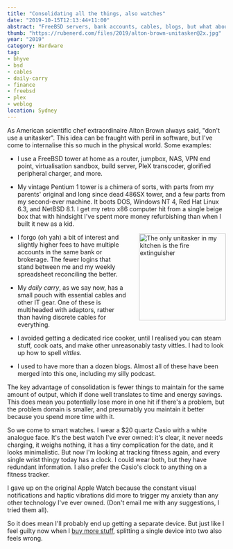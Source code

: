 ```yaml
---
title: "Consolidating all the things, also watches"
date: "2019-10-15T12:13:44+11:00"
abstract: "FreeBSD servers, bank accounts, cables, blogs, but what about watches?"
thumb: "https://rubenerd.com/files/2019/alton-brown-unitasker@2x.jpg"
year: "2019"
category: Hardware
tag:
- bhyve
- bsd
- cables
- daily-carry
- finance
- freebsd
- plex
- weblog
location: Sydney
---
```

As American scientific chef extraordinaire Alton Brown always said, "don't use a unitasker". This idea can be fraught with peril in software, but I've come to internalise this so much in the physical world. Some examples:

* I use a FreeBSD tower at home as a router, jumpbox, NAS, VPN end point, virtualisation sandbox, build server, PleX transcoder, glorified peripheral charger, and more.

* My vintage Pentium 1 tower is a chimera of sorts, with parts from my parents' original and long since dead 486SX tower, and a few parts from my second-ever machine. It boots DOS, Windows NT 4, Red Hat Linux 6.3, and NetBSD 8.1. I get my retro x86 computer hit from a single beige box that with hindsight I've spent more money refurbishing than when I built it new as a kid.

<p><img src="https://rubenerd.com/files/2019/alton-brown-unitasker@1x.jpg" srcset="https://rubenerd.com/files/2019/alton-brown-unitasker@1x.jpg 1x, https://rubenerd.com/files/2019/alton-brown-unitasker@2x.jpg 2x" alt="The only unitasker in my kitchen is the fire extinguisher" style="width:200px; height:200px; float:right; margin:0 0 1em 2em" /></p>

* I forgo (oh yah) a bit of interest and slightly higher fees to have multiple accounts in the same bank or brokerage. The fewer logins that stand between me and my weekly spreadsheet reconciling the better.

* My *daily carry*, as we say now, has a small pouch with essential cables and other IT gear. One of these is multiheaded with adaptors, rather than having discrete cables for everything.

* I avoided getting a dedicated rice cooker, until I realised you can steam stuff, cook oats, and make other unreasonably tasty vittles. I had to look up how to spell *vittles*.

* I used to have more than a dozen blogs. Almost all of these have been merged into this one, including my silly podcast.

The key advantage of consolidation is fewer things to maintain for the same amount of output, which if done well translates to time and energy savings. This does mean you potentially lose more in one hit if there's a problem, but the problem domain is smaller, and presumably you maintain it better because you spend more time with it.

So we come to smart watches. I wear a $20 quartz Casio with a white analogue face. It's the best watch I've ever owned: it's clear, it never needs charging, it weighs nothing, it has a tiny complication for the date, and it looks minimalistic. But now I'm looking at tracking fitness again, and every single wrist thingy today has a clock. I could wear both, but they have redundant information. I also prefer the Casio's clock to anything on a fitness tracker.

I gave up on the original Apple Watch because the constant visual notifications and haptic vibrations did more to trigger my anxiety than any other technology I've ever owned. (Don't email me with any suggestions, I tried them all).

So it does mean I'll probably end up getting a separate device. But just like I feel guilty now when I [buy more stuff](https://rubenerd.com/goodbye-junk/), splitting a single device into two also feels wrong.


